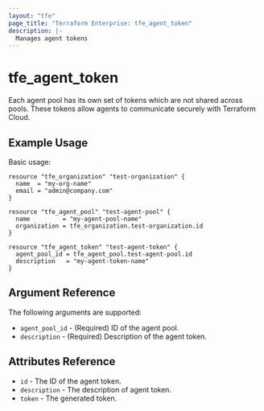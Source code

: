 ```yaml
---
layout: "tfe"
page_title: "Terraform Enterprise: tfe_agent_token"
description: |-
  Manages agent tokens
---
```


# tfe_agent_token

Each agent pool has its own set of tokens which are not shared across pools.
These tokens allow agents to communicate securely with Terraform Cloud.

## Example Usage

Basic usage:

```hcl
resource "tfe_organization" "test-organization" {
  name  = "my-org-name"
  email = "admin@company.com"
}

resource "tfe_agent_pool" "test-agent-pool" {
  name         = "my-agent-pool-name"
  organization = tfe_organization.test-organization.id
}

resource "tfe_agent_token" "test-agent-token" {
  agent_pool_id = tfe_agent_pool.test-agent-pool.id
  description   = "my-agent-token-name"
}
```

## Argument Reference

The following arguments are supported:

* `agent_pool_id` - (Required) ID of the agent pool.
* `description` - (Required) Description of the agent token.

## Attributes Reference

* `id` - The ID of the agent token.
* `description` - The description of agent token.
* `token` - The generated token.
